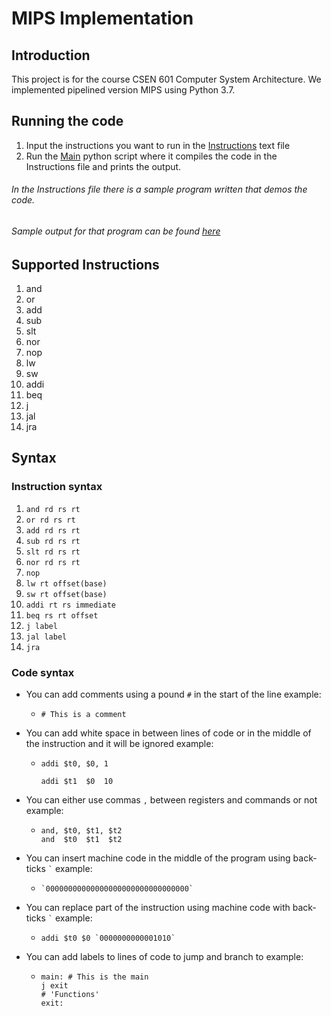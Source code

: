 # MIPS Implementation

## Introduction

This project is for the course CSEN 601 Computer System Architecture.
We implemented pipelined version MIPS using Python 3.7.

## Running the code
1. Input the instructions you want to run in the [Instructions](./Instructions.txt) text file
2. Run the [Main](./main.py) python script where it compiles the code in the Instructions file and prints the output.
###### In the Instructions file there is a sample program written that demos the code.
###### Sample output for that program can be found [here](./SampleOutput.txt)

## Supported Instructions
1. and
2. or
3. add
4. sub
5. slt
6. nor
7. nop
8. lw
9. sw
10. addi
11. beq
12. j
13. jal
14. jra

## Syntax

### Instruction syntax
1. `and rd rs rt`
2. `or rd rs rt`
3. `add rd rs rt`
4. `sub rd rs rt`
5. `slt rd rs rt`
6. `nor rd rs rt`
7. `nop`
8. `lw rt offset(base)`
9. `sw rt offset(base)`
10. `addi rt rs immediate`
11. `beq rs rt offset`
12. `j label`
13. `jal label`
14. `jra`

### Code syntax
* You can add comments using a pound `#` in the start of the line example:
    *   ````
        # This is a comment
        ````
* You can add white space in between lines of code or in the middle of the instruction and it will be ignored example:
    *    ```` 
         addi $t0, $0, 1 
        
         addi $t1  $0  10
         ````
* You can either use commas `,` between registers and commands or not example:
    *   ````
        and, $t0, $t1, $t2
        and  $t0  $t1  $t2
        ```` 
* You can insert machine code in the middle of the program using back-ticks `` ` `` example:
    *   ````
        `00000000000000000000000000000000`
        ````
* You can replace part of the instruction using machine code with back-ticks `` ` `` example:
    *   ````
        addi $t0 $0 `0000000000001010`
        ````
* You can add labels to lines of code to jump and branch to example:
    * ```` 
      main: # This is the main
      j exit
      # 'Functions'
      exit:
      ````  
    
    
    
    
    
    
    
    
    
    
    
    
    
    